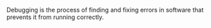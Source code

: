 Debugging is the process of finding and fixing errors in software that prevents it from running correctly.
